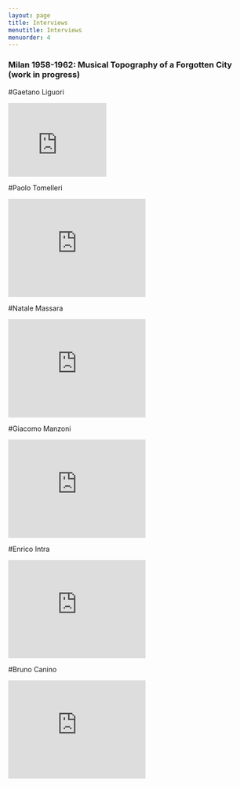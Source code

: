 ```yaml
---
layout: page
title: Interviews
menutitle: Interviews
menuorder: 4
---
```


### Milan 1958-1962: Musical Topography of a Forgotten City (work in progress)


#Gaetano Liguori


<iframe width="200" height="150" src="https://www.youtube.com/watch?v=-lzNykhh_PU" frameborder="0" allow="autoplay; encrypted-media" allowfullscreen=""></iframe>


#Paolo Tomelleri


<iframe width="280" height="200" src="https://www.youtube.com/embed/bBXRV2kQsI4" frameborder="0" allow="autoplay; encrypted-media" allowfullscreen=""></iframe>


#Natale Massara


<iframe width="280" height="200" src="https://www.youtube.com/embed/VsBMWWNWyow" frameborder="0" allow="autoplay; encrypted-media" allowfullscreen=""></iframe>


#Giacomo Manzoni


<iframe width="280" height="200" src="https://www.youtube.com/embed/08PDtNigUvI" frameborder="0" allow="autoplay; encrypted-media" allowfullscreen=""></iframe>


#Enrico Intra


<iframe width="280" height="200" src="https://www.youtube.com/embed/BOB1lLGVd0A" frameborder="0" allow="autoplay; encrypted-media" allowfullscreen=""></iframe>


#Bruno Canino


<iframe width="280" height="200" src="https://www.youtube.com/embed/NsAHcXIyqyk" frameborder="0" allow="autoplay; encrypted-media" allowfullscreen=""></iframe>
